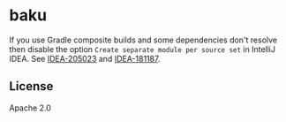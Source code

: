 baku
====

If you use Gradle composite builds and some dependencies don't resolve then disable the option `Create separate module per source set` in IntelliJ IDEA.
See [IDEA-205023](https://youtrack.jetbrains.com/issue/IDEA-205023) and [IDEA-181187](https://youtrack.jetbrains.com/issue/IDEA-181187).



License
-------

Apache 2.0
